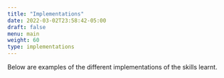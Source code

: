 ```yaml
---
title: "Implementations"
date: 2022-03-02T23:58:42-05:00
draft: false
menu: main
weight: 60
type: implementations
---
```

Below are examples of the different implementations of the skills learnt.
